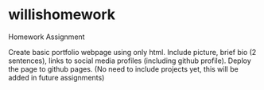 # willishomework
Homework Assignment

Create basic portfolio webpage using only html. Include picture, brief bio (2 sentences), links to social media profiles (including github profile). Deploy the page to github pages. (No need to include projects yet, this will be added in future assignments)


